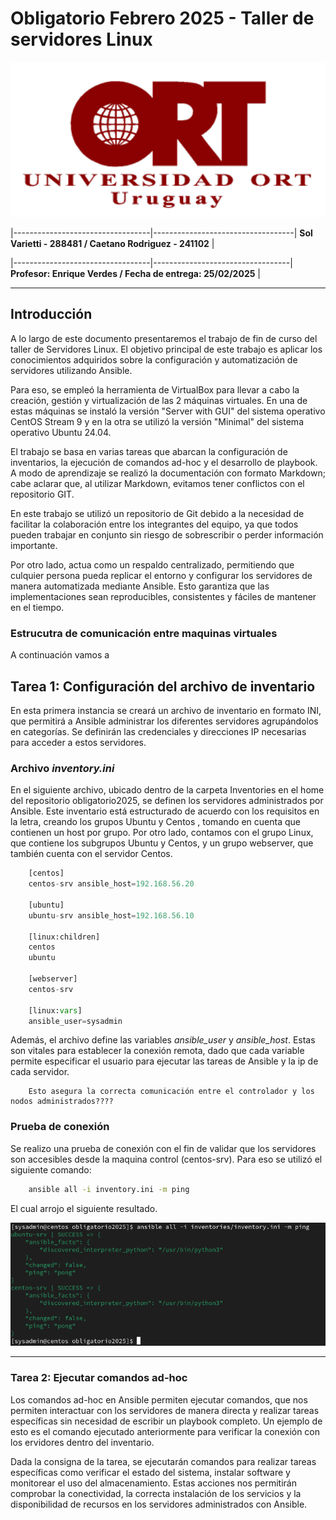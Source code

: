 # Obligatorio Febrero 2025 - Taller de servidores Linux 


![LogoORT!](/images/logort.png) 

|----------------------------------|-----------------------------------| **Sol Varietti - 288481 / Caetano Rodriguez - 241102** |

|----------------------------------|----------------------------------| **Profesor: Enrique Verdes / Fecha de entrega: 25/02/2025** |


----------------


## Introducción

A lo largo de este documento presentaremos el trabajo de fin de curso del taller de Servidores Linux. El objetivo principal de este trabajo es aplicar los conocimientos adquiridos sobre la configuración y automatización de servidores utilizando Ansible. 

Para eso, se empleó la herramienta de VirtualBox para llevar a cabo la creación, gestión y virtualización de las 2 máquinas virtuales. En una de estas máquinas se instaló la versión "Server with GUI" del sistema operativo CentOS Stream 9 y en la otra se utilizó la versión "Minimal" del sistema operativo Ubuntu 24.04.  

El trabajo se basa en varias tareas que abarcan la configuración de inventarios, la ejecución de comandos ad-hoc y el desarrollo de playbook. A modo de aprendizaje se realizó la documentación con formato Markdown; cabe aclarar que, al utilizar Markdown, evitamos tener conflictos con el repositorio GIT.

En este trabajo se utilizó un repositorio de Git debido a la necesidad de facilitar la colaboración entre los integrantes del equipo, ya que todos pueden trabajar en conjunto sin riesgo de sobrescribir o perder información importante.

Por otro lado, actua como un respaldo centralizado, permitiendo que culquier persona pueda replicar el entorno y configurar los servidores de manera automatizada mediante Ansible. Esto garantiza que las implementaciones sean reproducibles, consistentes y fáciles de mantener en el tiempo.


### Estrucutra de comunicación entre maquinas virtuales

A continuación vamos a 


## Tarea 1: Configuración del archivo de inventario 

En esta primera instancia se creará un archivo de inventario en formato INI, que permitirá a Ansible administrar los diferentes servidores agrupándolos en categorías. Se definirán las credenciales y direcciones IP necesarias para acceder a estos servidores.

### Archivo *inventory.ini*

En el siguiente archivo, ubicado dentro de la carpeta Inventories en el home del repositorio obligatorio2025, se definen los servidores administrados por Ansible. Este inventario está estructurado de acuerdo con los requisitos en la letra, creando los grupos Ubuntu y Centos , tomando en cuenta que contienen un host por grupo. Por otro lado, contamos con el grupo Linux, que contiene los subgrupos Ubuntu y Centos, y un grupo webserver, que también cuenta con el servidor Centos.

```python
    [centos]
    centos-srv ansible_host=192.168.56.20

    [ubuntu]
    ubuntu-srv ansible_host=192.168.56.10

    [linux:children]
    centos
    ubuntu

    [webserver]
    centos-srv

    [linux:vars]
    ansible_user=sysadmin
```

Además, el archivo define las variables *ansible_user* y *ansible_host*. Estas son vitales para establecer la conexión remota, dado que cada variable permite especificar el usuario para ejecutar las tareas de Ansible y la ip de cada servidor.

        Esto asegura la correcta comunicación entre el controlador y los nodos administrados???? 

### Prueba de conexión

Se realizo una prueba de conexión con el fin de validar que los servidores son accesibles desde la maquina control (centos-srv). Para eso se utilizó el siguiente comando: 

```bash
    ansible all -i inventory.ini -m ping
```

El cual arrojo el siguiente resultado. 

![pruebadeconexión.t1](/images/pruebaconexion.png)



------


### Tarea 2: Ejecutar comandos ad-hoc

Los comandos ad-hoc en Ansible permiten ejecutar comandos, que nos permiten interactuar con los servidores de manera directa y realizar tareas específicas sin necesidad de escribir un playbook completo. Un ejemplo de esto es el comando ejecutado anteriormente para verificar la conexión con los ervidores dentro del inventario.

Dada la consigna de la tarea, se ejecutarán comandos para realizar tareas específicas como verificar el estado del sistema, instalar software y monitorear el uso del almacenamiento. Estas acciones nos permitirán comprobar la conectividad, la correcta instalación de los servicios y la disponibilidad de recursos en los servidores administrados con Ansible.
















